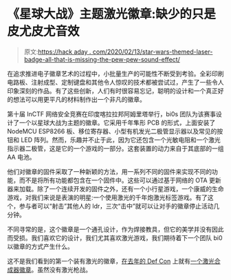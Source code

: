 # 《星球大战》主题激光徽章:缺少的只是皮尤皮尤音效

> 原文:[https://hack aday . com/2020/02/13/star-wars-themed-laser-badge-all-that-is-missing-the-pew-pew-sound-effect/](https://hackaday.com/2020/02/13/star-wars-themed-laser-badge-all-that-is-missing-is-the-pew-pew-sound-effect/)

在追求推进电子徽章艺术的过程中，小批量生产的可能性不断受到考验。全彩印刷电路板、注射成型、定制键盘和其他令人惊叹的技术都被尝试过，产生了一些令人印象深刻的作品。有了这些创新，人们有时很容易忘记，聪明的设计和一个真正好的想法可以用更平凡的材料制作出一个非凡的徽章。

第十届 InCTF 网络安全竞赛在印度喀拉拉邦阿姆里塔举行，bi0s 团队为该赛事设计了一个以星球大战为主题的徽章。它采用千年隼形 PCB 的形式，上面安装了 NodeMCU ESP8266 板、移位寄存器、小型有机发光二极管显示器以及常见的按钮和 LED 阵列。然而，乐趣并不止于此，因为它还包含一个光敏电阻和一个激光指示器二极管，这是它的一个游戏的一部分。这套装置的动力来自于其底部的一组 AA 电池。

他们对徽章的固件采取了一种新颖的方法，用一系列不同的固件来实现不同的功能，而不是将所有功能都包含在一个固件中。这些可以通过基于网络的 OTA 更新器来加载。除了一个连续开发的固件之外，还有一个小行星游戏，一个康威的生命游戏，对我们来说是表演的明星:一个使用激光的千年炮激光标签游戏。有了这个，参与者可以“射击”其他人的 ldr，三次“击中”就可以让对手的徽章停止活动几分钟。

不同寻常的是，这个徽章是一个通孔设计，作为焊接教具，但它的美学并没有因此而受损。我们喜欢它的设计，我们尤其喜欢激光游戏，我们期待着下一个团队 bi0 以徽章的方式产生什么。

这不是我们看到的第一个装有激光的徽章，[在去年的 Def Con](https://hackaday.com/2019/09/19/pictorial-guide-to-the-unofficial-electronic-badges-of-def-con-27/) 上就有[一个激光合成器徽章](https://github.com/dczia/Defcon27-Badge)。虽然没有激光枪战。